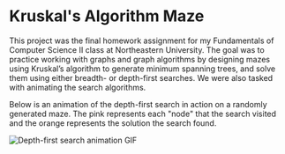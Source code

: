 # Kruskal's Algorithm Maze
This project was the final homework assignment for my Fundamentals of Computer Science II class at Northeastern University. The goal was to practice working with graphs and graph algorithms by designing mazes using Kruskal’s algorithm to generate minimum spanning trees, and solve them using either breadth- or depth-first searches. We were also tasked with animating the search algorithms.

Below is an animation of the depth-first search in action on a randomly generated maze. The pink represents each "node" that the search visited and the orange represents the solution the search found.

![Depth-first search animation GIF](https://i.ibb.co/2MCwtZd/kruskal.gif)
